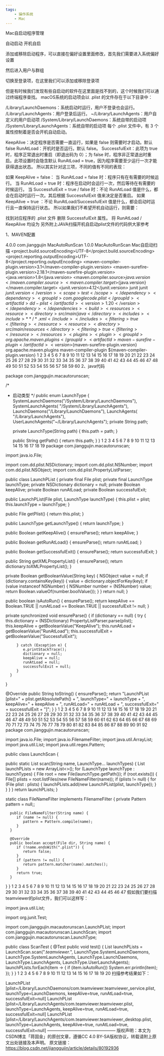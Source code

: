 ```yaml
---
tags:
    - 操作系统
    - Mac
---
```


Mac自启动程序管理

自动启动  开机自启

添加或移除启动程序，可以直接在偏好设置里面修改，首先我们需要进入系统偏好设置


然后进入用户与群组



切换至登录项，在这里我们可以添加或移除登录项



但是有时候我们发现有些自启动的软件在这里面是找不到的，这个时候我们可以通过终端程序查找。
macOS系统的启动项会以 .plist 的文件存在于以下目录中：

/Library/LaunchDaemons：系统启动时运行，用户不登录也会运行。
/Library/LaunchAgents：用户登录后运行。
~/Library/LaunchAgents：用户自定义的用户启动项
/System/Library/LaunchDaemons：系统自带的启动项
/System/Library/LaunchAgents：系统自带的启动项
每个 .plist 文件中，有 3 个属性控制着是否会开机自动启动。

KeepAlive：决定程序是否需要一直运行，如果是 false 则需要时才启动。默认 false
RunAtLoad：开机时是否运行。默认 false。
SuccessfulExit：此项为 true 时，程序正常退出时重启（即退出码为 0）；为 false
时，程序非正常退出时重启。此项设置时会隐含默认 RunAtLoad = true，因为程序需要至少运行一次才能获得退出状态。
所以其实针对这三项，不同的值有不同的表现：

如果 KeepAlive = false：
当 RunAtLoad = false 时：程序只有在有需要的时候运行。
当 RunAtLoad = true 时：程序在启动时会运行一次，然后等待在有需要的时候运行。
当 SuccessfulExit = true / false 时：不论 RunAtLoad
值是什么，都会在启动时运行一次。其后根据 SuccessfulExit 值来决定是否重启。
如果 KeepAlive = true ：不论 RunAtLoad/SuccessfulExit
值是什么，都会启动时运行且一直保持运行状态。
所以如果我们不希望开机自动运行，则需要：

找到对应程序的 .plist 文件
删除 SuccessfulExit 属性。
将 RunAtLoad / KeepAlive 均设为 <false/>
另外附上JAVA扫描开机自启动plist文件的代码供大家参考

1、MAVEN配置

<project xmlns="http://maven.apache.org/POM/4.0.0" xmlns:xsi="http://www.w3.org/2001/XMLSchema-instance"
  xsi:schemaLocation="http://maven.apache.org/POM/4.0.0 http://maven.apache.org/xsd/maven-4.0.0.xsd">
  <modelVersion>4.0.0</modelVersion>
  <groupId>com.jianggujin</groupId>
  <artifactId>MacAutoRunScan</artifactId>
  <version>1.0.0</version>
  <name>MacAutoRunScan</name>
  <description>Mac自启动扫描</description>
  <properties>
    <project.build.sourceEncoding>UTF-8</project.build.sourceEncoding>
    <project.reporting.outputEncoding>UTF-8</project.reporting.outputEncoding>
    <!-- build -->
    <maven-compiler-plugin.version>3.1</maven-compiler-plugin.version>
    <maven-surefire-plugin.version>2.18.1</maven-surefire-plugin.version>
    <java.version>1.8</java.version>
    <maven.compiler.source>${java.version}</maven.compiler.source>
    <maven.compiler.target>${java.version}</maven.compiler.target>
    <junit.version>4.12</junit.version>
  </properties>
  <dependencies>
    <dependency>
      <groupId>junit</groupId>
      <artifactId>junit</artifactId>
      <version>${junit.version}</version>
      <scope>test</scope>
    </dependency>
    <dependency>
      <groupId>com.googlecode.plist</groupId>
      <artifactId>dd-plist</artifactId>
      <version>1.20</version>
    </dependency>
  </dependencies>
  <build>
    <resources>
      <resource>
        <directory>src/main/java</directory>
        <includes>
          <include>**/*.xml</include>
        </includes>
        <filtering>true</filtering>
      </resource>
      <resource>
        <directory>src/main/resources</directory>
        <filtering>true</filtering>
      </resource>
    </resources>
    <plugins>
      <plugin>
        <groupId>org.apache.maven.plugins</groupId>
        <artifactId>maven-surefire-plugin</artifactId>
        <version>${maven-surefire-plugin.version}</version>
      </plugin>
      <plugin>
        <groupId>org.apache.maven.plugins</groupId>
        <artifactId>maven-compiler-plugin</artifactId>
        <version>${maven-compiler-plugin.version}</version>
      </plugin>
    </plugins>
  </build>
</project>
1
2
3
4
5
6
7
8
9
10
11
12
13
14
15
16
17
18
19
20
21
22
23
24
25
26
27
28
29
30
31
32
33
34
35
36
37
38
39
40
41
42
43
44
45
46
47
48
49
50
51
52
53
54
55
56
57
58
59
60
2、java代码

package com.jianggujin.macautorunscan;

/*
 * 启动类型
 */
public enum LaunchType {
   SystemLaunchDaemons("/System/Library/LaunchDaemons"), SystemLaunchAgents(
         "/System/Library/LaunchAgents"), LaunchDaemons("/Library/LaunchDaemons"), LaunchAgents(
               "/Library/LaunchAgents"), UserLaunchAgents("~/Library/LaunchAgents");
   private String path;

   private LaunchType(String path) {
      this.path = path;
   }

   public String getPath() {
      return this.path;
   }
}
1
2
3
4
5
6
7
8
9
10
11
12
13
14
15
16
17
18
19
package com.jianggujin.macautorunscan;

import java.io.File;

import com.dd.plist.NSDictionary;
import com.dd.plist.NSNumber;
import com.dd.plist.NSObject;
import com.dd.plist.PropertyListParser;

public class LaunchPList {
   private final File plist;
   private final LaunchType launchType;
   private NSDictionary dictionary = null;
   private Boolean keepAlive;
   private Boolean runAtLoad;
   private Boolean successfulExit;

   public LaunchPList(File plist, LaunchType launchType) {
      this.plist = plist;
      this.launchType = launchType;
   }

   public File getPlist() {
      return this.plist;
   }

   public LaunchType getLaunchType() {
      return launchType;
   }

   public Boolean getKeepAlive() {
      ensureParse();
      return keepAlive;
   }

   public Boolean getRunAtLoad() {
      ensureParse();
      return runAtLoad;
   }

   public Boolean getSuccessfulExit() {
      ensureParse();
      return successfulExit;
   }

   public String getXMLPropertyList() {
      ensureParse();
      return dictionary.toXMLPropertyList();
   }

   private Boolean getBooleanValue(String key) {
      NSObject value = null;
      if (dictionary.containsKey(key)) {
         value = dictionary.objectForKey(key);
         if (value instanceof NSNumber) {
            NSNumber number = (NSNumber) value;
            return Boolean.valueOf(number.boolValue());
         }
      }
      return null;
   }

   public boolean isAutoRun() {
      ensureParse();
      return keepAlive == Boolean.TRUE || runAtLoad == Boolean.TRUE || successfulExit != null;
   }

   private synchronized void ensureParse() {
      if (dictionary == null) {
         try {
            this.dictionary = (NSDictionary) PropertyListParser.parse(plist);
            this.keepAlive = getBooleanValue("KeepAlive");
            this.runAtLoad = getBooleanValue("RunAtLoad");
            this.successfulExit = getBooleanValue("SuccessfulExit");

         } catch (Exception e) {
            e.printStackTrace();
            dictionary = null;
            keepAlive = null;
            runAtLoad = null;
            successfulExit = null;
         }
      }
   }

   @Override
   public String toString() {
      ensureParse();
      return "LaunchPList [plist=" + plist.getAbsolutePath() + ", launchType=" + launchType + ", keepAlive=" + keepAlive
            + ", runAtLoad=" + runAtLoad + ", successfulExit=" + successfulExit + "]";
   }
}
1
2
3
4
5
6
7
8
9
10
11
12
13
14
15
16
17
18
19
20
21
22
23
24
25
26
27
28
29
30
31
32
33
34
35
36
37
38
39
40
41
42
43
44
45
46
47
48
49
50
51
52
53
54
55
56
57
58
59
60
61
62
63
64
65
66
67
68
69
70
71
72
73
74
75
76
77
78
79
80
81
82
83
84
85
86
87
88
89
90
91
92
package com.jianggujin.macautorunscan;

import java.io.File;
import java.io.FilenameFilter;
import java.util.ArrayList;
import java.util.List;
import java.util.regex.Pattern;

public class LaunchScan {

   public static List<LaunchPList> scan(String name, LaunchType... launchTypes) {
      List<LaunchPList> launchPLists = new ArrayList<>();
      for (LaunchType launchType : launchTypes) {
         File root = new File(launchType.getPath());
         if (root.exists()) {
            File[] plists = root.listFiles(new FileNameFilter(name));
            if (plists != null) {
               for (File plist : plists) {
                  launchPLists.add(new LaunchPList(plist, launchType));
               }
            }
         }
      }
      return launchPLists;
   }

   static class FileNameFilter implements FilenameFilter {
      private Pattern pattern = null;;

      public FileNameFilter(String name) {
         if (name != null) {
            pattern = Pattern.compile(name);
         }
      }
    
      @Override
      public boolean accept(File dir, String name) {
         if (!name.endsWith(".plist")) {
            return false;
         }
         if (pattern != null) {
            return pattern.matcher(name).matches();
         }
         return true;
      }
   }
}
1
2
3
4
5
6
7
8
9
10
11
12
13
14
15
16
17
18
19
20
21
22
23
24
25
26
27
28
29
30
31
32
33
34
35
36
37
38
39
40
41
42
43
44
45
46
47
假如我们要扫描teamviewer的plist文件，我们可以这样写：

import java.util.List;

import org.junit.Test;

import com.jianggujin.macautorunscan.LaunchPList;
import com.jianggujin.macautorunscan.LaunchScan;
import com.jianggujin.macautorunscan.LaunchType;

public class ScanTest {
   @Test
   public void test() {
      List<LaunchPList> launchPLists = LaunchScan.scan(".*teamviewer.*", LaunchType.SystemLaunchDaemons,
            LaunchType.SystemLaunchAgents, LaunchType.LaunchDaemons, LaunchType.LaunchAgents,
            LaunchType.UserLaunchAgents);
      launchPLists.forEach(item -> {
         if (item.isAutoRun())
            System.err.println(item);
      });
   }
}
1
2
3
4
5
6
7
8
9
10
11
12
13
14
15
16
17
18
19
20
扫描参考结果如下：

LaunchPList [plist=/Library/LaunchDaemons/com.teamviewer.teamviewer_service.plist, launchType=LaunchDaemons, keepAlive=true, runAtLoad=true, successfulExit=null]
LaunchPList [plist=/Library/LaunchAgents/com.teamviewer.teamviewer.plist, launchType=LaunchAgents, keepAlive=true, runAtLoad=true, successfulExit=null]
LaunchPList [plist=/Library/LaunchAgents/com.teamviewer.teamviewer_desktop.plist, launchType=LaunchAgents, keepAlive=true, runAtLoad=true, successfulExit=null]
————————————————
版权声明：本文为CSDN博主「蒋固金」的原创文章，遵循CC 4.0 BY-SA版权协议，转载请附上原文出处链接及本声明。
原文链接：https://blog.csdn.net/jianggujin/article/details/80192936